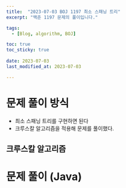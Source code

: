```yaml
---
title:  "2023-07-03 BOJ 1197 최소 스패닝 트리"
excerpt: "백준 1197 문제의 풀이입니다."

tags:
  - [Blog, algorithm, BOJ]

toc: true
toc_sticky: true
 
date: 2023-07-03
last_modified_at: 2023-07-03

---
```


# 문제 풀이 방식
- 최소 스패닝 트리를 구현하면 된다
- 크루스칼 알고리즘을 적용해 문제를 풀이했다.

## 크루스칼 알고리즘 


# 문제 풀이 (Java) 

```

```

